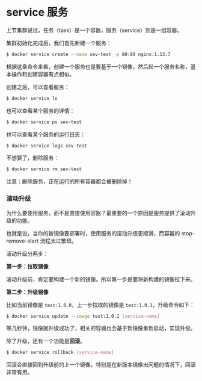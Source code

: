 # service 服务

上节集群说过，任务（task）是一个容器，服务（service）则是一组容器。

集群初始化完成后，我们首先新建一个服务：

```sh
$ docker service create --name sev-test -p 80:80 nginx:1.13.7
```

根据这条命令来看，创建一个服务也是要基于一个镜像，然后起一个服务名称，基本操作和创建容器有点相似。

创建之后，可以查看服务：

```sh
$ docker service ls
```

也可以查看某个服务的详情：

```sh
$ docker service ps sev-test
```

也可以查看某个服务的运行日志：

```sh
$ docker service logs sev-test
```

不想要了，删除服务：

```sh
$ docker service rm sev-test
```

注意：删除服务，正在运行的所有容器都会被删除掉！

### 滚动升级

为什么要使用服务，而不是直接使用容器？最重要的一个原因是服务提供了滚动升级的功能。

也就是说，当你的新镜像要部署时，使用服务的滚动升级更顺滑，而容器的 stop-remove-start 流程太过繁琐。

滚动升级分两步：

**第一步：拉取镜像**

滚动升级前，肯定要构建一个新的镜像。所以第一步是要将新构建的镜像拉下来。


**第二步：升级镜像**

比如当前镜像是 `test:1.0.0`，上一步拉取的镜像是 `test:1.0.1`，升级命令如下：

```sh
$ docker service update --image test:1.0.1 [service-name]
```

等几秒钟，镜像就升级成功了，相关的容器也会基于新镜像重新启动，实现升级。

除了升级，还有一个功能是**回滚**。

```sh
$ docker service rollback [service-name]
```

回滚会直接回到升级前的上一个镜像。特别是在新版本镜像出问题的情况下，回滚非常有用。
